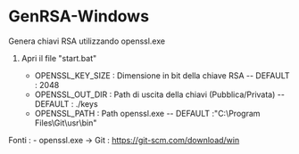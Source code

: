 # GenRSA-Windows
Genera chiavi RSA utilizzando openssl.exe 


1) Apri il file "start.bat"    

    - OPENSSL_KEY_SIZE : Dimensione in bit della chiave RSA -- DEFAULT : 2048
    - OPENSSL_OUT_DIR : Path di uscita della chiavi (Pubblica/Privata) -- DEFAULT : ./keys
    - OPENSSL_PATH : Path openssl.exe -- DEFAULT :"C:\Program Files\Git\usr\bin"

Fonti : 
    - openssl.exe -> Git : https://git-scm.com/download/win 